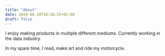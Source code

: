 ```yaml
---
title: "About"
date: 2019-08-28T10:38:55+02:00
draft: false
---
```

I enjoy making products in multiple different mediums.
Currently working in the data industry.

In my spare time, I read, make art and ride my motorcycle.
